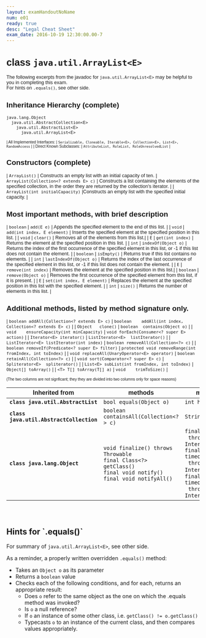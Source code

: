 ```yaml
---
layout: examHandoutNoName
num: e01
ready: true
desc: "Legal Cheat Sheet"
exam_date: 2016-10-19 12:30:00.00-7
---
```


<div style="font-size:90%; font-family: Arial Narrow, sans-serif;" markdown="1">

# class `java.util.ArrayList<E>`

The following excerpts from the javadoc for `java.util.ArrayList<E>` may be
helpful to you in completing this exam. <br> For hints on `.equals()`, see other side.

## Inheritance Hierarchy (complete)

```
java.lang.Object
  java.util.AbstractCollection<E>
    java.util.AbstractList<E>
      java.util.ArrayList<E>
```

<div markdown="1" style="font-size: 80%; font-family: Arial Narrow, sans-serif;"
   class="hanging-indent-table">

| All Implemented Interfaces: | `Serializable, Cloneable, Iterable<E>, Collection<E>, List<E>, RandomAccess` |
| Direct Known Subclasses: | `AttributeList, RoleList, RoleUnresolvedList` |

</div>

## Constructors (complete)

<div markdown="1" class="hanging-indent-table">

| `ArrayList()` | Constructs an empty list with an initial capacity of ten.
| `ArrayList(Collection<? extends E> c)` | Constructs a list containing the elements of the specified collection, in the order they are returned by the collection's iterator. |
| `ArrayList(int initialCapacity)` |Constructs an empty list with the specified initial capacity. |

</div>

## Most important methods, with brief description

<div markdown="1" class="hanging-indent-table">

| `boolean` | `add(E e)` | Appends the specified element to the end of this list. |
| `void` | `add(int index, E element)` | Inserts the specified element at the specified position in this list. |
| `void` | `clear()` | Removes all of the elements from this list.|
| `E` | `get(int index)` | Returns the element at the specified position in this list. |
| `int` | `indexOf(Object o)` | Returns the index of the first occurrence of the specified element in this list, or -1 if this list does not contain the element. |
| `boolean` | `isEmpty()` | Returns true if this list contains no elements. |
| `int`	|  `lastIndexOf(Object o)` | Returns the index of the last occurrence of the specified element in this list, or -1 if this list does not contain the element. |
| `E` | `remove(int index)` | Removes the element at the specified position in this list.|
| `boolean` | `remove(Object o)` | Removes the first occurrence of the specified element from this list, if it is present. |
| `E` | `set(int index, E element)` | Replaces the element at the specified position in this list with the specified element. |
| `int` | `size()` | Returns the number of elements in this list. |

</div>

## Additional methods, listed by method signature only.

<div markdown="1" class="hanging-indent-table">

| `boolean addAll(Collection<? extends E> c)` | `boolean	addAll(int index, Collection<? extends E> c)` |
| `Object   clone()` |  `boolean  contains(Object o)` |
| `void	   ensureCapacity(int minCapacity)` | `void forEach(Consumer<? super E> action)` |
| `Iterator<E> iterator()` | `ListIterator<E>  listIterator()` |
| `ListIterator<E> listIterator(int index)` | `boolean removeAll(Collection<?> c)` |
| `boolean removeIf(Predicate<? super E> filter)` | `protected void removeRange(int fromIndex, int toIndex)` |
| `void replaceAll(UnaryOperator<E> operator)` | `boolean retainAll(Collection<?> c)` |
| `void	sort(Comparator<? super E> c)` | `Spliterator<E>  spliterator()` |
| `List<E> subList(int fromIndex, int toIndex)` | `Object[] toArray()` |
| `<T> T[] toArray(T[] a)` | `void    trimToSize()` |

</div>


<p style="font-size:80%">(The two columns are not signficant; they they are divided into two columns
only for space reasons)</p>

<div markdown="1" >

| Inherited from | methods | more methods |
|----------------|---------|--------------|
| <strong>`class java.util.AbstractList`</strong> | `bool equals(Object o)` | `int hashCode()` |
| <strong>`class java.util.AbstractCollection`</strong> | `boolean containsAll(Collection<?> c)` | `String toString()` |
| <strong>`class java.lang.Object` </strong>| `void finalize() throws Throwable` <br> `final Class<?> getClass()` <br> `final void notify()` <br > `final void notifyAll()` | `final void wait()`<br>&nbsp;&nbsp;`throws InterruptedException` <br > `final void wait(long timeout)`<br>&nbsp;&nbsp;`throws InterruptedException`,<br >`final void wait(long timeout,int nanos)`<br>&nbsp;&nbsp;`throws InterruptedException`|

</div>

<div style="margin-top: 2em; margin-bottom: 2em;">
&nbsp;
</div>

</div>

<h2 class="page-break-before">Hints for `.equals()`</h2>

For summary of `java.util.ArrayList<E>`, see other side.


As a reminder, a properly written overridden `.equals()` method:

* Takes an `Object o` as its parameter
* Returns a `boolean` value
* Checks each of the following conditions, and for each, returns an appropriate result:
   * Does `o` refer to the same object as the one on which the .equals method was invoked? 
   * Is `o` a null reference?
   * If `o` an instance of some other class, i.e. `getClass() != o.getClass()`
   * Typecasts `o` to an instance of the current class, and then compares values appropriately.



